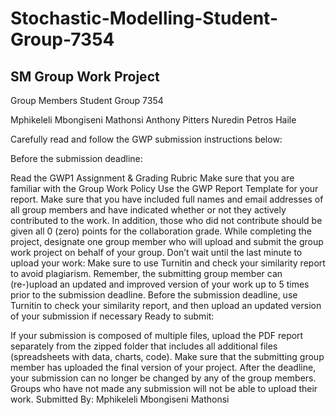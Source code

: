 # Stochastic-Modelling-Student-Group-7354

## SM Group Work Project 
Group Members
Student Group 7354

Mphikeleli Mbongiseni Mathonsi
Anthony Pitters
Nuredin Petros Haile

Carefully read and follow the GWP submission instructions below:

Before the submission deadline:

Read the GWP1 Assignment & Grading Rubric
Make sure that you are familiar with the Group Work Policy
Use the GWP Report Template for your report. Make sure that you have included full names and email addresses of all group members and have indicated whether or not they actively contributed to the work. In addition, those who did not contribute should be given all 0 (zero) points for the collaboration grade.
While completing the project, designate one group member who will upload and submit the group work project on behalf of your group.
Don’t wait until the last minute to upload your work: Make sure to use Turnitin and check your similarity report to avoid plagiarism.
Remember, the submitting group member can (re-)upload an updated and improved version of your work up to 5 times prior to the submission deadline.
Before the submission deadline, use Turnitin to check your similarity report, and then upload an updated version of your submission if necessary
Ready to submit:

If your submission is composed of multiple files, upload the PDF report separately from the zipped folder that includes all additional files (spreadsheets with data, charts, code).
Make sure that the submitting group member has uploaded the final version of your project.
After the deadline, your submission can no longer be changed by any of the group members. Groups who have not made any submission will not be able to upload their work.
Submitted By:
Mphikeleli Mbongiseni Mathonsi

